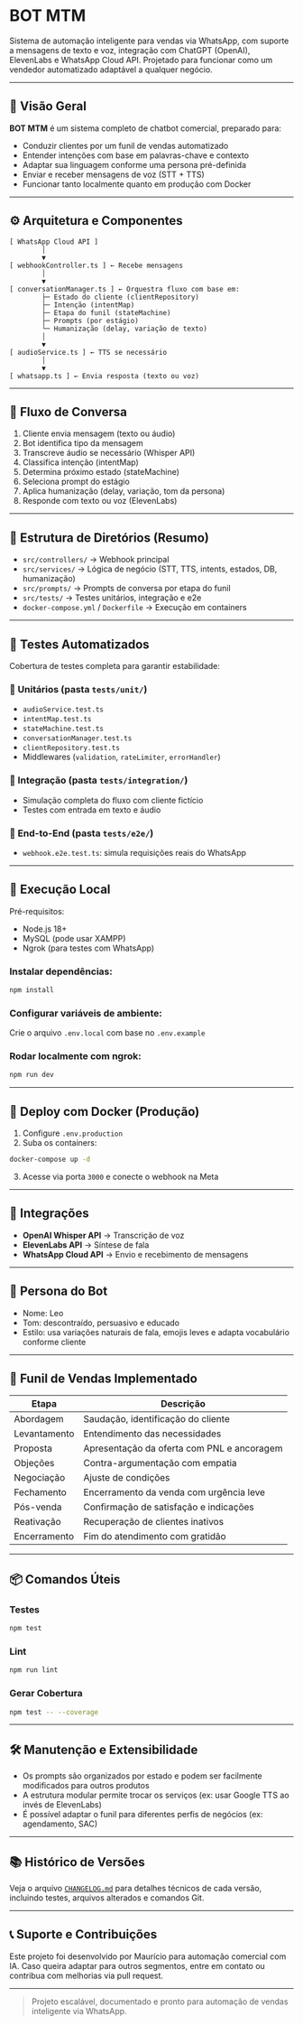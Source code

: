 # BOT MTM

Sistema de automação inteligente para vendas via WhatsApp, com suporte a mensagens de texto e voz, integração com ChatGPT (OpenAI), ElevenLabs e WhatsApp Cloud API. Projetado para funcionar como um vendedor automatizado adaptável a qualquer negócio.

---

## 📌 Visão Geral

**BOT MTM** é um sistema completo de chatbot comercial, preparado para:

- Conduzir clientes por um funil de vendas automatizado
- Entender intenções com base em palavras-chave e contexto
- Adaptar sua linguagem conforme uma persona pré-definida
- Enviar e receber mensagens de voz (STT + TTS)
- Funcionar tanto localmente quanto em produção com Docker

---

## ⚙️ Arquitetura e Componentes

```ascii
[ WhatsApp Cloud API ]
        │
        ▼
[ webhookController.ts ] ← Recebe mensagens
        │
        ▼
[ conversationManager.ts ] ← Orquestra fluxo com base em:
        ├─ Estado do cliente (clientRepository)
        ├─ Intenção (intentMap)
        ├─ Etapa do funil (stateMachine)
        ├─ Prompts (por estágio)
        └─ Humanização (delay, variação de texto)
        │
        ▼
[ audioService.ts ] ← TTS se necessário
        │
        ▼
[ whatsapp.ts ] ← Envia resposta (texto ou voz)
```

---

## 🔄 Fluxo de Conversa

1. Cliente envia mensagem (texto ou áudio)
2. Bot identifica tipo da mensagem
3. Transcreve áudio se necessário (Whisper API)
4. Classifica intenção (intentMap)
5. Determina próximo estado (stateMachine)
6. Seleciona prompt do estágio
7. Aplica humanização (delay, variação, tom da persona)
8. Responde com texto ou voz (ElevenLabs)

---

## 📁 Estrutura de Diretórios (Resumo)

- `src/controllers/` → Webhook principal
- `src/services/` → Lógica de negócio (STT, TTS, intents, estados, DB, humanização)
- `src/prompts/` → Prompts de conversa por etapa do funil
- `src/tests/` → Testes unitários, integração e e2e
- `docker-compose.yml` / `Dockerfile` → Execução em containers

---

## 🧪 Testes Automatizados

Cobertura de testes completa para garantir estabilidade:

### 🔹 Unitários (pasta `tests/unit/`)

- `audioService.test.ts`
- `intentMap.test.ts`
- `stateMachine.test.ts`
- `conversationManager.test.ts`
- `clientRepository.test.ts`
- Middlewares (`validation`, `rateLimiter`, `errorHandler`)

### 🔹 Integração (pasta `tests/integration/`)

- Simulação completa do fluxo com cliente fictício
- Testes com entrada em texto e áudio

### 🔹 End-to-End (pasta `tests/e2e/`)

- `webhook.e2e.test.ts`: simula requisições reais do WhatsApp

---

## 🚀 Execução Local

Pré-requisitos:

- Node.js 18+
- MySQL (pode usar XAMPP)
- Ngrok (para testes com WhatsApp)

### Instalar dependências:

```bash
npm install
```

### Configurar variáveis de ambiente:

Crie o arquivo `.env.local` com base no `.env.example`

### Rodar localmente com ngrok:

```bash
npm run dev
```

---

## 🐳 Deploy com Docker (Produção)

1. Configure `.env.production`
2. Suba os containers:

```bash
docker-compose up -d
```

3. Acesse via porta `3000` e conecte o webhook na Meta

---

## 🔑 Integrações

- **OpenAI Whisper API** → Transcrição de voz
- **ElevenLabs API** → Síntese de fala
- **WhatsApp Cloud API** → Envio e recebimento de mensagens

---

## 👤 Persona do Bot

- Nome: Leo
- Tom: descontraído, persuasivo e educado
- Estilo: usa variações naturais de fala, emojis leves e adapta vocabulário conforme cliente

---

## 🎯 Funil de Vendas Implementado

| Etapa        | Descrição                                  |
| ------------ | ------------------------------------------ |
| Abordagem    | Saudação, identificação do cliente         |
| Levantamento | Entendimento das necessidades              |
| Proposta     | Apresentação da oferta com PNL e ancoragem |
| Objeções     | Contra-argumentação com empatia            |
| Negociação   | Ajuste de condições                        |
| Fechamento   | Encerramento da venda com urgência leve    |
| Pós-venda    | Confirmação de satisfação e indicações     |
| Reativação   | Recuperação de clientes inativos           |
| Encerramento | Fim do atendimento com gratidão            |

---

## 📦 Comandos Úteis

### Testes

```bash
npm test
```

### Lint

```bash
npm run lint
```

### Gerar Cobertura

```bash
npm test -- --coverage
```

---

## 🛠️ Manutenção e Extensibilidade

- Os prompts são organizados por estado e podem ser facilmente modificados para outros produtos
- A estrutura modular permite trocar os serviços (ex: usar Google TTS ao invés de ElevenLabs)
- É possível adaptar o funil para diferentes perfis de negócios (ex: agendamento, SAC)

---

## 📚 Histórico de Versões

Veja o arquivo [`CHANGELOG.md`](./CHANGELOG.md) para detalhes técnicos de cada versão, incluindo testes, arquivos alterados e comandos Git.

---

## 📞 Suporte e Contribuições

Este projeto foi desenvolvido por Maurício para automação comercial com IA. Caso queira adaptar para outros segmentos, entre em contato ou contribua com melhorias via pull request.

---

> Projeto escalável, documentado e pronto para automação de vendas inteligente via WhatsApp.
